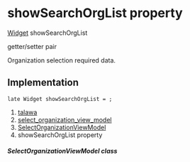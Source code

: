 
<div>

# showSearchOrgList property

</div>


[Widget](https://api.flutter.dev/flutter/widgets/Widget-class.html)
showSearchOrgList


getter/setter pair




Organization selection required data.



## Implementation

``` language-dart
late Widget showSearchOrgList = ;
```







1.  [talawa](../../index.html)
2.  [select_organization_view_model](../../view_model_pre_auth_view_models_select_organization_view_model/)
3.  [SelectOrganizationViewModel](../../view_model_pre_auth_view_models_select_organization_view_model/SelectOrganizationViewModel-class.html)
4.  showSearchOrgList property

##### SelectOrganizationViewModel class







